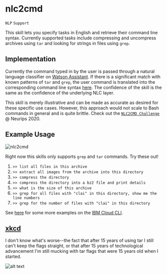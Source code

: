 # nlc2cmd

`NLP` `Support`

This skill lets you specify tasks in English and retrieve their command line syntax. 
Currently supported tasks include compressing and uncompress archives 
using `tar` and looking for strings in files using `grep`.

## Implementation

Currently the command typed in by the user is passed through a natural language classifier on
[Watson Assistant](https://www.ibm.com/cloud/watson-assistant/).
If there is a significant match with known patterns of `tar` and `grep`,
the user command is translated into the corresponding command line syntax [here](./wa_skills/).
The confidence of the skill is the same as the confidence of the underlying NLC layer.

This skill is merely illustrative and can be made as accurate as desired for these
specific use cases. However, this approach would not scale to Bash commands
in general and is quite brittle.
Check out the [`NLC2CMD Challenge`](https://ibm.biz/nlc2cmd) @ Neurips 2020.

## Example Usage

![nlc2cmd](https://www.dropbox.com/s/ybuwyixqobjo8za/nlc2cmd.gif?raw=1)

Right now this skills only supports `grep` and `tar` commands. Try these out!

1. `>> list all files in this archive`
2. `>> extract all images from the archive into this directory`
3. `>> compress the directory`
4. `>> compress the directory into a bz2 file and print details`
5. `>> what is the size of this archive`
6. `>> grep for all files with "clai" in this directory, show me the line numbers`
7. `>> grep for the number of files with "clai" in this directory`

See [here](./wa_skills/) for some more examples on the [IBM Cloud CLI](https://www.ibm.com/cloud/cli).


## [xkcd](https://uni.xkcd.com/)

I don't know what's worse--the fact that after 15 years of using tar I still can't keep the flags straight, or that after 15 years of technological advancement I'm still mucking with tar flags that were 15 years old when I started.

![alt text](https://imgs.xkcd.com/comics/tar.png "I don't know what's worse--the fact that after 15 years of using tar I still can't keep the flags straight, or that after 15 years of technological advancement I'm still mucking with tar flags that were 15 years old when I started.")
